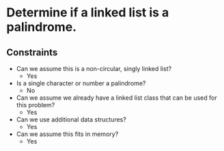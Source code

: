# Determine if a linked list is a palindrome.


## Constraints

* Can we assume this is a non-circular, singly linked list?
   * Yes
* Is a single character or number a palindrome?
   * No
* Can we assume we already have a linked list class that can be used for this problem?
   * Yes
* Can we use additional data structures?
   * Yes
* Can we assume this fits in memory?
   * Yes

